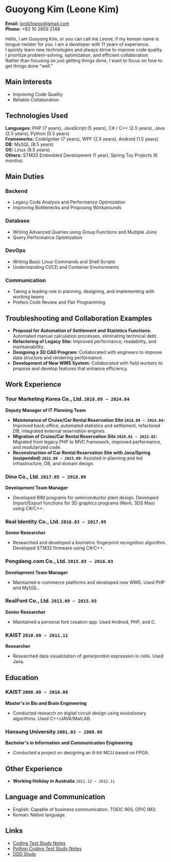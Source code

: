 # Guoyong Kim (Leone Kim)

**Email:** <lordchiwoo@gmail.com>  
**Phone:** +82 10 2859 2148
 
Hello, I am Guoyong Kim, or you can call me Leone, if my korean name is tongue-twister for you.
I am a developer with 11 years of experience.  
I quickly learn new technologies and always strive to improve code quality.  
I prioritize problem-solving, optimization, and efficient collaboration.  
Rather than focusing on just getting things done, I want to focus on how to get things done "well."

## Main Interests
- Improving Code Quality
- Reliable Collaboration

## Technologies Used
**Languages:** PHP (7 years), JavaScript (5 years), C# / C++ (2.5 years), Java (2.5 years), Python (0.5 years)  
**Frameworks:** CodeIgniter (7 years), WPF (2.5 years), Android (1.5 years)  
**DB:** MySQL (8.5 years)  
**OS:** Linux (8.5 years)  
**Others:** STM32 Embedded Development (1 year), Spring Toy Projects (6 months)

## Main Duties
### Backend
- Legacy Code Analysis and Performance Optimization
- Improving Bottlenecks and Proposing Workarounds

### Database
- Writing Advanced Queries using Group Functions and Multiple Joins
- Query Performance Optimization

### DevOps
- Writing Basic Linux Commands and Shell Scripts
- Understanding CI/CD and Container Environments

### Communication
- Taking a leading role in planning, designing, and implementing with working teams
- Prefers Code Review and Pair Programming

## Troubleshooting and Collaboration Examples
- **Proposal for Automation of Settlement and Statistics Functions:** Automated manual calculation processes, eliminating technical debt.
- **Refactoring of Legacy Site:** Improved performance, readability, and maintainability.
- **Designing a 3D CAD Program:** Collaborated with engineers to improve data structure and rendering performance.
- **Development of New WMS System:** Collaborated with field workers to propose and develop features that enhance efficiency.

## Work Experience

### **Tour Marketing Korea Co., Ltd.** `2018.09 ~ 2024.04`  
**Deputy Manager of IT Planning Team**  
- **Maintenance of Cruise/Car Rental Reservation Site `2018.09 ~ 2024.04`:** Improved back-office, automated statistics and settlement, refactored DB, integrated external reservation engines.
- **Migration of Cruise/Car Rental Reservation Site `2020.01 ~ 2022.02`:** Migrated from legacy PHP to MVC framework, improved performance, and modularized code.
- **Reconstruction of Car Rental Reservation Site with Java/Spring (suspended) `2022.06 ~ 2023.09`:** Assisted in planning and led infrastructure, DB, and domain design.

### **Dino Co., Ltd.** `2017.05 ~ 2018.09`  
**Development Team Manager**  
- Developed BIM programs for semiconductor plant design. Developed Import/Export functions for 3D graphics programs (Revit, 3DS Max) using C#/C++.

### **Real Identity Co., Ltd.** `2016.03 ~ 2017.05`  
**Senior Researcher**  
- Researched and developed a biometric fingerprint recognition algorithm. Developed STM32 firmware using C#/C++.

### **Pongdang.com Co., Ltd.** `2015.03 ~ 2016.03`  
**Development Team Manager**  
- Maintained e-commerce platforms and developed new WMS. Used PHP and MySQL.

### **RealFont Co., Ltd.** `2013.09 ~ 2015.03`  
**Senior Researcher**  
- Maintained a personal font creation app. Used Android, PHP, and C.

### **KAIST** `2010.08 ~ 2011.11`  
**Researcher**  
- Researched data visualization of gene/protein expression in cells. Used Java.

## Education

### **KAIST** `2008.08 ~ 2010.08`  
**Master's in Bio and Brain Engineering**  
- Conducted research on digital circuit design using evolutionary algorithms. Used C++/JAVA/MatLAB.

### **Hansung University** `2001.03 ~ 2008.08`  
**Bachelor's in Information and Communication Engineering**  
- Conducted a project on designing an 8-bit MCU based on FPGA.

## Other Experience
- **Working Holiday in Australia** `2011.12 ~ 2012.11`

## Language and Communication
- English: Capable of business communication. TOEIC 905, OPIC IM3.
- Korean: Native language.

## Links
- [Coding Test Study Notes](https://github.com/lordchiwoo/algo_programmers)  
- [Python Coding Test Study Notes](https://github.com/lordchiwoo/algorithm_python)  
- [DDD Study](https://github.com/lordchiwoo/study_ddd_202206)
